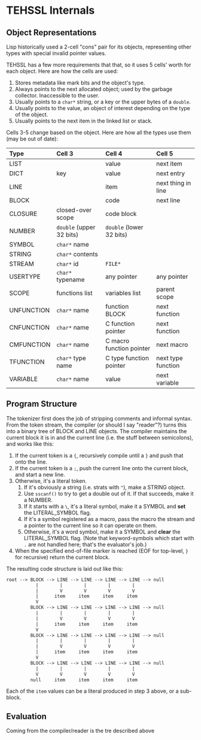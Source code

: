# TEHSSL Internals

## Object Representations

Lisp historically used a 2-cell "cons" pair for its objects, representing other types with special invalid pointer values.

TEHSSL has a few more requirements that that, so it uses 5 cells' worth for each object. Here are how the cells are used:

1. Stores metadata like mark bits and the object's type.
2. Always points to the next allocated object; used by the garbage collector. Inaccessible to the user.
3. Usually points to a `char*` string, or a key or the upper bytes of a `double`.
4. Usually points to the value, an object of interest depending on the type of the object.
5. Usually points to the next item in the linked list or stack.

Cells 3-5 change based on the object. Here are how all the types use them (may be out of date):

| Type       | Cell 3                   | Cell 4                   | Cell 5             |
|:---------- |:------------------------ |:------------------------ |:------------------ |
| LIST       |                          | value                    | next item          |
| DICT       | key                      | value                    | next entry         |
| LINE       |                          | item                     | next thing in line |
| BLOCK      |                          | code                     | next line          |
| CLOSURE    | closed-over scope        | code block               |                    |
| NUMBER     | `double` (upper 32 bits) | `double` (lower 32 bits) |                    |
| SYMBOL     | `char*` name             |                          |                    |
| STRING     | `char*` contents         |                          |                    |
| STREAM     | `char*` id               | `FILE*`                  |                    |
| USERTYPE   | `char*` typename         | any pointer              | any pointer        |
| SCOPE      | functions list           | variables list           | parent scope       |
| UNFUNCTION | `char*` name             | function BLOCK           | next function      |
| CNFUNCTION | `char*` name             | C function pointer       | next function      |
| CMFUNCTION | `char*` name             | C macro function pointer | next macro         |
| TFUNCTION  | `char*` type name        | C type function pointer  | next type function |
| VARIABLE   | `char*` name             | value                    | next variable      |

## Program Structure

The tokenizer first does the job of stripping comments and informal syntax. From the token stream, the compiler (or should I say "reader"?) turns this into a binary tree of BLOCK and LINE objects. The compiler maintains the current block it is in and the current line (i.e. the stuff between semicolons), and works like this:

1. If the current token is a `{`, recursively compile until a `}` and push that onto the line.
2. If the current token is a `;`, push the current line onto the current block, and start a new line.
3. Otherwise, it's a literal token.
    1. If it's obviously a string (i.e. strats with `"`), make a STRING object.
    2. Use `sscanf()` to try to get a double out of it. If that succeeds, make it a NUMBER.
    3. If it starts with a `\`, it's a literal symbol, make it a SYMBOL and **set** the LITERAL_SYMBOL flag.
    4. If it's a symbol registered as a macro, pass the macro the stream and a pointer to the current line so it can operate on them.
    5. Otherwise, it's a word symbol, make it a SYMBOL and **clear** the LITERAL_SYMBOL flag. (Note that keyword-symbols which start with `.` are not handled here; that's the evaluator's job.)
4. When the specified end-of-file marker is reached (EOF for top-level, `}` for recursive) return the current block.

The resulting code structure is laid out like this:

```txt
root --> BLOCK --> LINE --> LINE --> LINE --> LINE --> null
           |        |        |        |        |
           |        V        V        V        V
           |      item     item     item     item
           V
         BLOCK --> LINE --> LINE --> LINE --> LINE --> null
           |        |        |        |        |
           |        V        V        V        V
           |      item     item     item     item
           V
         BLOCK --> LINE --> LINE --> LINE --> LINE --> null
           |        |        |        |        |
           |        V        V        V        V
           |      item     item     item     item
           V
         BLOCK --> LINE --> LINE --> LINE --> LINE --> null
           |        |        |        |        |
           V        V        V        V        V
         null     item     item     item     item
```

Each of the `item` values can be a literal produced in step 3 above, or a sub-block.

## Evaluation

Coming from the compiler/reader is the tre described above
